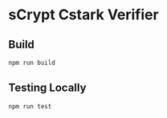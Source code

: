 # sCrypt Cstark Verifier

## Build

```sh
npm run build
```

## Testing Locally

```sh
npm run test
```
